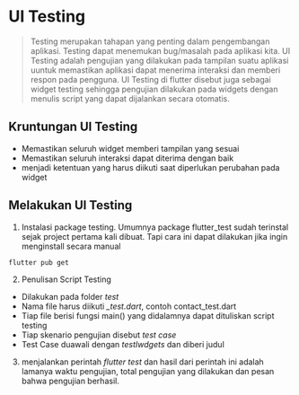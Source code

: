 # UI Testing

> Testing merupakan tahapan yang penting dalam pengembangan aplikasi. Testing dapat menemukan bug/masalah pada aplikasi kita. UI Testing adalah pengujian yang dilakukan pada tampilan suatu aplikasi uuntuk memastikan aplikasi dapat menerima interaksi dan memberi respon pada pengguna. UI Testing di flutter disebut juga sebagai widget testing sehingga pengujian dilakukan pada widgets dengan menulis script yang dapat dijalankan secara otomatis.

## Kruntungan UI Testing
- Memastikan seluruh widget memberi tampilan yang sesuai
- Memastikan seluruh interaksi dapat diterima dengan baik
- menjadi ketentuan yang harus diikuti saat diperlukan perubahan pada widget

## Melakukan UI Testing
1. Instalasi package testing. Umumnya package flutter_test sudah terinstal sejak project pertama kali dibuat. Tapi cara ini dapat dilakukan jika ingin menginstall secara manual
```
flutter pub get
```
2. Penulisan Script Testing
- Dilakukan pada folder *test*
- Nama file harus diikuti *_test.dart*, contoh contact_test.dart
- Tiap file berisi fungsi main() yang didalamnya dapat dituliskan script testing
- Tiap skenario pengujian disebut *test case*
- Test Case duawali dengan *testIwdgets* dan diberi judul

3. menjalankan perintah *flutter test* dan hasil dari perintah ini adalah lamanya waktu pengujian, total pengujian yang dilakukan dan pesan bahwa pengujian berhasil.